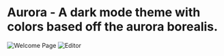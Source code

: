 # Aurora - A dark mode theme with colors based off the aurora borealis.

![Welcome Page](https://github.com/JoeWallery/aurora/raw/master/welcome.png)
![Editor](https://github.com/JoeWallery/aurora/raw/master/html.png)
